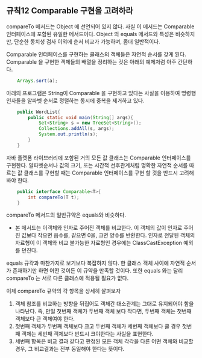 ## 규칙12 Comparable 구현을 고려하라

compareTo 메서드는 Object 에 선언되어 있지 않다. 사실 이 메서드는 Comparable 인터페이스에 포함된 유일한 메서드이다.
Object 의 equals 메서드와 특성은 비슷하지만, 단순한 동치성 검사 이외에 순서 비교가 가능하며, 좀더 일반적이다.

Comparable 인터페이스를 구현하는 클래스의 객체들은 자연적 순서를 갖게 된다. Comparable 을 구현한 객체들의 배열을
정리하는 것은 아래의 예제처럼 아주 간단하다.
```java
	Arrays.sort(a);

```

아래의 프로그램은 String이 Comparable 을 구현하고 있다는 사실을 이용하여 명령행 인자들을 
알파벳 순서로 정렬하는 동시에 중복을 제거하고 있다.

```java
	public WordList{
		public static void main(String[] args){
			Set<String> s = new TreeSet<String>();
			Collections.addAll(s, args);
			System.out.println(s);
		}	
	}
```

자바 플랫폼 라이브러리에 포함된 거의 모든 값 클래스는 Comparable 인터페이스를 구현한다.
알파벳순서나 값의 크기, 또는 시간적 선후관계처럼 명확한 자연적 순서를 따르는 값 클래스를 구현할 때는 Comparable 인터페이스를
구현 할 것을 반드시 고려해봐야 한다.

```java
	public interface Comparable<T>{
		int compareTo(T t);
	}
```

compareTo 메서드의 일반규약은 equals와 비슷하다.
- 본 메서드는 이객체와 인자로 주어진 객체를 비교한다. 이 객체의 값이 인자로 주어진 값보다 작으면 음수를, 
같으면 0을, 크면 양수를 반환한다. 인자로 전달된 객체의 자료형이 이 객체와 비교 불가능한 자료형인 경우에는
ClassCastException 예외를 던진다.

equals 규갹과 마찬가지로 보기보다 복잡하지 않다. 한 클래스 객체 사이에 자연적 순서가 존재하기만 하면 
어떤 것이든 이 규약을 만족할 것이다. 또한 equals 와는 달리 compareTo 는 서로 다른 클래스에 적용될 필요가 없다.

이제 compareTo 규약의 각 항목을 상세히 살펴보자
1. 객체 참조를 비교하는 방향을 뒤집어도 객체간 대소관계는 그대로 유지되어야 함을 나타난다. 
즉, 만일 첫번째 객체가 두번째 객체 보다 작다면, 두번째 객체는 첫번째 객체보다 큰 객체여야 한다.
2. 첫번째 객체가 두번째 객체보다 크고 두번째 객체가 세번째 객체보다 클 경우 첫번째 객체는 세번째 객체보다
반드시 크야한다는 사실을 표현한다.
3. 세번째 항목은 비교 결과 같다고 판정된 모든 객체 각각을 다른 어떤 객체와 비교할 경우, 그 비교결과는
전부 동일해야 한다는 뜻이다.

